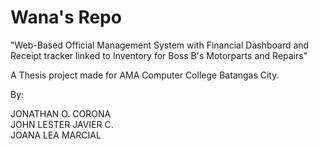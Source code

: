 # Wana's Repo

"Web-Based Official Management System with Financial Dashboard and Receipt tracker linked to Inventory for Boss B's Motorparts and Repairs"

A Thesis project made for AMA Computer College Batangas City.

By:  
  
JONATHAN O. CORONA  
JOHN LESTER JAVIER C.  
JOANA LEA MARCIAL
